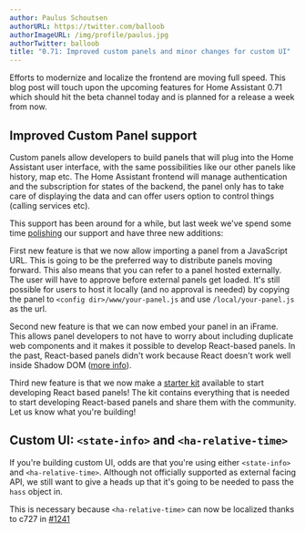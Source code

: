 ```yaml
---
author: Paulus Schoutsen
authorURL: https://twitter.com/balloob
authorImageURL: /img/profile/paulus.jpg
authorTwitter: balloob
title: "0.71: Improved custom panels and minor changes for custom UI"
---
```


Efforts to modernize and localize the frontend are moving full speed. This blog post will touch upon the upcoming features for Home Assistant 0.71 which should hit the beta channel today and is planned for a release a week from now.

## Improved Custom Panel support

Custom panels allow developers to build panels that will plug into the Home Assistant user interface, with the same possibilities like our other panels like history, map etc. The Home Assistant frontend will manage authentication and the subscription for states of the backend, the panel only has to take care of displaying the data and can offer users option to control things (calling services etc).

This support has been around for a while, but last week we've spend some time [polishing](https://github.com/home-assistant/core/pull/14708) our support and have three new additions:

First new feature is that we now allow importing a panel from a JavaScript URL. This is going to be the preferred way to distribute panels moving forward. This also means that you can refer to a panel hosted externally. The user will have to approve before external panels get loaded. It's still possible for users to host it locally (and no approval is needed) by copying the panel to `<config dir>/www/your-panel.js` and use `/local/your-panel.js` as  the url.

Second new feature is that we can now embed your panel in an iFrame. This allows panel developers to not have to worry about including duplicate web components and it makes it possible to develop React-based panels. In the past, React-based panels didn't work because React doesn't work well inside Shadow DOM ([more info](https://github.com/facebook/react/pull/12163)).

Third new feature is that we now make a [starter kit](https://github.com/home-assistant/custom-panel-starter-kit-react) available to start developing React based panels! The kit contains everything that is needed to start developing React-based panels and share them with the community. Let us know what you're building!

## Custom UI: `<state-info>` and `<ha-relative-time>`

If you're building custom UI, odds are that you're using either `<state-info>` and `<ha-relative-time>`. Although not officially supported as external facing API, we still want to give a heads up that it's going to be needed to pass the `hass` object in.

This is necessary because `<ha-relative-time>` can now be localized thanks to c727 in [#1241](https://github.com/home-assistant/frontend/pull/1241.)
